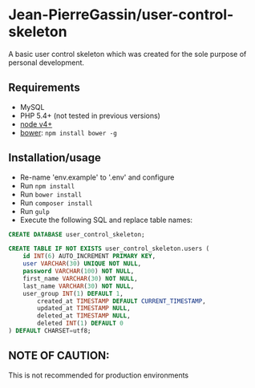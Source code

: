 # Jean-PierreGassin/user-control-skeleton

A basic user control skeleton which was created for the sole purpose of personal development.

## Requirements

* MySQL
* PHP 5.4+ (not tested in previous versions)
* [node v4+](http://nodejs.org)
* [bower](http://bower.io): `npm install bower -g`

## Installation/usage

* Re-name 'env.example' to '.env' and configure
* Run `npm install`
* Run `bower install`
* Run `composer install`
* Run `gulp`
* Execute the following SQL and replace table names:

```sql
CREATE DATABASE user_control_skeleton;

CREATE TABLE IF NOT EXISTS user_control_skeleton.users (
    id INT(6) AUTO_INCREMENT PRIMARY KEY,
    user VARCHAR(30) UNIQUE NOT NULL,
    password VARCHAR(100) NOT NULL,
    first_name VARCHAR(30) NOT NULL,
    last_name VARCHAR(30) NOT NULL,
    user_group INT(1) DEFAULT 1,
		created_at TIMESTAMP DEFAULT CURRENT_TIMESTAMP,
		updated_at TIMESTAMP NULL,
		deleted_at TIMESTAMP NULL,
		deleted INT(1) DEFAULT 0
) DEFAULT CHARSET=utf8;
```

## NOTE OF CAUTION:
This is not recommended for production environments
